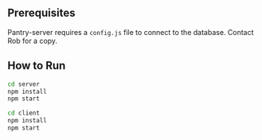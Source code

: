 ## Prerequisites
Pantry-server requires a `config.js` file to connect to the database. Contact Rob for a copy.

## How to Run
```bash
cd server
npm install
npm start
```
```bash
cd client
npm install
npm start
```
